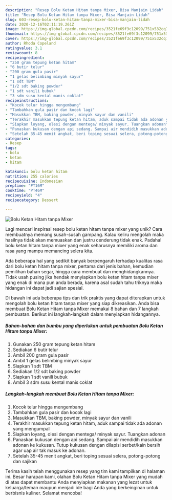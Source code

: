 ```yaml
---
description: "Resep Bolu Ketan Hitam tanpa Mixer, Bisa Manjain Lidah"
title: "Resep Bolu Ketan Hitam tanpa Mixer, Bisa Manjain Lidah"
slug: 603-resep-bolu-ketan-hitam-tanpa-mixer-bisa-manjain-lidah
date: 2020-12-16T02:11:19.261Z
image: https://img-global.cpcdn.com/recipes/3521fe69f3c12099/751x532cq70/bolu-ketan-hitam-tanpa-mixer-foto-resep-utama.jpg
thumbnail: https://img-global.cpcdn.com/recipes/3521fe69f3c12099/751x532cq70/bolu-ketan-hitam-tanpa-mixer-foto-resep-utama.jpg
cover: https://img-global.cpcdn.com/recipes/3521fe69f3c12099/751x532cq70/bolu-ketan-hitam-tanpa-mixer-foto-resep-utama.jpg
author: Rhoda Copeland
ratingvalue: 3.1
reviewcount: 8
recipeingredient:
- "250 gram tepung ketan hitam"
- "6 butir telur"
- "200 gram gula pasir"
- "1 gelas belimbing minyak sayur"
- "1 sdt TBM"
- "1/2 sdt baking powder"
- "1 sdt vanili bubuk"
- "3 sdm susu kental manis coklat"
recipeinstructions:
- "Kocok telur hingga mengembang"
- "Tambahkan gula pasir dan kocok lagi"
- "Masukkan TBM, baking powder, minyak sayur dan vanili"
- "Terakhir masukkan tepung ketan hitam, aduk sampai tidak ada adonan yang mengumpal"
- "Siapkan loyang, olesi dengan mentega/ minyak sayur. Tuangkan adonan"
- "Panaskan kukusan dengan api sedang. Sampai air mendidih masukkan adonan ke kukusan. Tutup kukusan dengan dilapisi serbet/kain bersih agar uap air tak masuk ke adonan."
- "Setelah 35-45 menit angkat, beri toping sesuai selera, potong-potong dan sajikan"
categories:
- Resep
tags:
- bolu
- ketan
- hitam

katakunci: bolu ketan hitam 
nutrition: 255 calories
recipecuisine: Indonesian
preptime: "PT16M"
cooktime: "PT46M"
recipeyield: "4"
recipecategory: Dessert

---
```



![Bolu Ketan Hitam tanpa Mixer](https://img-global.cpcdn.com/recipes/3521fe69f3c12099/751x532cq70/bolu-ketan-hitam-tanpa-mixer-foto-resep-utama.jpg)

Lagi mencari inspirasi resep bolu ketan hitam tanpa mixer yang unik? Cara membuatnya memang susah-susah gampang. Kalau keliru mengolah maka hasilnya tidak akan memuaskan dan justru cenderung tidak enak. Padahal bolu ketan hitam tanpa mixer yang enak seharusnya memiliki aroma dan rasa yang mampu memancing selera kita.

Ada beberapa hal yang sedikit banyak berpengaruh terhadap kualitas rasa dari bolu ketan hitam tanpa mixer, pertama dari jenis bahan, kemudian pemilihan bahan segar, hingga cara membuat dan menghidangkannya. Tidak usah pusing jika hendak menyiapkan bolu ketan hitam tanpa mixer yang enak di mana pun anda berada, karena asal sudah tahu triknya maka hidangan ini dapat jadi sajian spesial.




Di bawah ini ada beberapa tips dan trik praktis yang dapat diterapkan untuk mengolah bolu ketan hitam tanpa mixer yang siap dikreasikan. Anda bisa membuat Bolu Ketan Hitam tanpa Mixer memakai 8 bahan dan 7 langkah pembuatan. Berikut ini langkah-langkah dalam menyiapkan hidangannya.

<!--inarticleads1-->

##### Bahan-bahan dan bumbu yang diperlukan untuk pembuatan Bolu Ketan Hitam tanpa Mixer:

1. Gunakan 250 gram tepung ketan hitam
1. Sediakan 6 butir telur
1. Ambil 200 gram gula pasir
1. Ambil 1 gelas belimbing minyak sayur
1. Siapkan 1 sdt TBM
1. Sediakan 1/2 sdt baking powder
1. Siapkan 1 sdt vanili bubuk
1. Ambil 3 sdm susu kental manis coklat




<!--inarticleads2-->

##### Langkah-langkah membuat Bolu Ketan Hitam tanpa Mixer:

1. Kocok telur hingga mengembang
1. Tambahkan gula pasir dan kocok lagi
1. Masukkan TBM, baking powder, minyak sayur dan vanili
1. Terakhir masukkan tepung ketan hitam, aduk sampai tidak ada adonan yang mengumpal
1. Siapkan loyang, olesi dengan mentega/ minyak sayur. Tuangkan adonan
1. Panaskan kukusan dengan api sedang. Sampai air mendidih masukkan adonan ke kukusan. Tutup kukusan dengan dilapisi serbet/kain bersih agar uap air tak masuk ke adonan.
1. Setelah 35-45 menit angkat, beri toping sesuai selera, potong-potong dan sajikan




Terima kasih telah menggunakan resep yang tim kami tampilkan di halaman ini. Besar harapan kami, olahan Bolu Ketan Hitam tanpa Mixer yang mudah di atas dapat membantu Anda menyiapkan makanan yang lezat untuk keluarga/teman maupun menjadi ide bagi Anda yang berkeinginan untuk berbisnis kuliner. Selamat mencoba!

